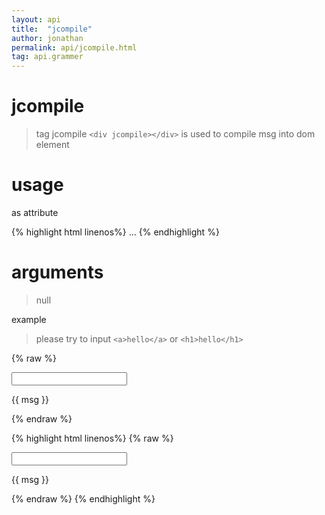 ```yaml
---
layout: api
title:  "jcompile"
author: jonathan
permalink: api/jcompile.html
tag: api.grammer
---
```


# jcompile

>tag jcompile `<div jcompile></div>` is used to compile msg into dom element

# usage
as attribute

{% highlight html linenos%}
<ANY
  jcompile>
...
</ANY>
{% endhighlight %}


# arguments

>null

example

>please try to input `<a>hello</a>` or `<h1>hello</h1>`

{% raw %}
<div scope>
  <input jbind="msg"/>
  <p jcompile>{{ msg }}</p>
</div>
{% endraw %}


{% highlight html linenos%}
{% raw %}
<div scope>
  <input jbind="msg"/>
  <p jcompile>{{ msg }}</p>
</div>
{% endraw %}
{% endhighlight %}
